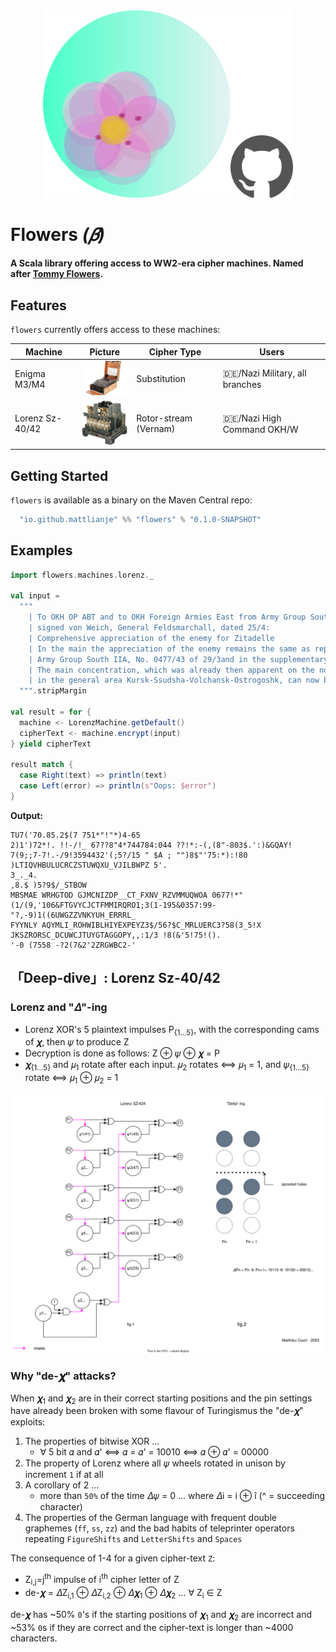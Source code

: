 
<div align="center">
    <img src="pix/flowers_with_github.png" width="400"/>
</div>

# Flowers _(𝛽)_
**A Scala library offering access to WW2-era cipher machines. Named after [Tommy Flowers](https://en.wikipedia.org/wiki/Tommy_Flowers).**

## Features
`flowers` currently offers access to these machines:

| Machine         | Picture                                                | Cipher Type           | Users                          |
|-----------------|--------------------------------------------------------|-----------------------|--------------------------------|
| Enigma M3/M4    | <img src="pix/enigma.png" alt="Enigma" width="90"/>   | Substitution           | 🇩🇪/Nazi Military, all branches |
| Lorenz Sz-40/42 | <img src="pix/lorenz.png" alt="Lorenz" width="90"/>   | Rotor-stream (Vernam)  | 🇩🇪/Nazi High Command OKH/W     |

## Getting Started
`flowers` is available as a binary on the Maven Central repo:
```scala
  "io.github.mattlianje" %% "flowers" % "0.1.0-SNAPSHOT"
```

## Examples

```scala
import flowers.machines.lorenz._

val input =
  """
    | To OKH OP ABT and to OKH Foreign Armies East from Army Group South IA 01 No 411/43,
    | signed von Weich, General Feldsmarchall, dated 25/4:
    | Comprehensive appreciation of the enemy for Zitadelle
    | In the main the appreciation of the enemy remains the same as reported in 
    | Army Group South IIA, No. 0477/43 of 29/3and in the supplementary appreciation of 15/4
    | The main concentration, which was already then apparent on the north flank of the Army Group
    | in the general area Kursk-Ssudsha-Volchansk-Ostrogoshk, can now be clearly recognized
  """.stripMargin

val result = for {
  machine <- LorenzMachine.getDefault()
  cipherText <- machine.encrypt(input)
} yield cipherText

result match {
  case Right(text) => println(text)
  case Left(error) => println(s"Oops: $error")
}
```

**Output:**
```
TU7('70.85.2$(7 751*"!"*)4-65
2)1')72*!. !!-/!_ 67??8"4*744784:044 ??!*:-(,(8"-803$.':)&GQAY! 7(9;;7-7!.-/9!3594432'(;5?/15 " $A ; "")8$"'75:*):!80
)LTIQVHBULUCRCZSTUWQXU_VJILBWPZ 5'.
3_._4.
,8.$ )5?9$/_STBOW
MBSMAE WRHGTOD GJMCNIZDP__CT_FXNV_RZVMMUQWOA 0677!*"(1/(9,'106&FTGVYCJCTFMMIRQRO1;3(1-195&0357:99-"?,-9)1((6UWGZZVNKYUH_ERRRL_
FYYNLY AQYMLI_ROHWIBLHIYEXPEYZ3$/56?$C_MRLUERC3?58(3_5!X
JKSZRORSC_DCUWCJTUYGTAGGOPY,,:1/3 !8(&'5!75!().
'-0 (7558 -?2(7&2'2ZRGWBC2-'
```

## 「Deep-dive」: Lorenz Sz-40/42
### Lorenz and "𝛥"-ing
- Lorenz XOR's 5 plaintext impulses P<sub>{1...5}</sub>, with the corresponding cams of 𝝌, then 𝜓 to produce Z
- Decryption is done as follows: Z ⊕ 𝜓 ⊕ 𝝌 = P
- 𝝌<sub>{1...5}</sub> and 𝜇<sub>1</sub> rotate after each input. 𝜇<sub>2</sub> rotates ⟺ 𝜇<sub>1</sub> = 1, and 𝜓<sub>{1...5}</sub> rotate ⟺ 𝜇<sub>1</sub> ⊕ 𝜇<sub>2</sub> = 1

<img src="pix/lorenz.svg">
  
### Why "de-𝝌" attacks?

When 𝝌<sub>1</sub> and 𝝌<sub>2</sub> are in their correct starting positions and the pin settings 
have already been broken with some flavour of Turingismus the "de-𝝌" exploits:

1) The properties of bitwise XOR ... 
   - ∀ 5 bit 𝛼 and 𝛼' ⟺  𝛼 = 𝛼' = 10010 ⟺  𝛼 ⊕ 𝛼' = 00000
2) The property of Lorenz where all 𝜓 wheels rotated in unison by increment `1` if at all
3) A corollary of 2 ... 
   - more than `50%` of the time 𝛥𝜓 = 0 ... where 𝛥i = i ⊕ î (^ = succeeding character)
4) The properties of the German language with frequent double graphemes (`ff`, `ss`, `zz`) and the
bad habits of teleprinter operators repeating `FigureShifts` and `LetterShifts` and `Spaces`

The consequence of 1-4 for a given cipher-text `Z`: 

- Z<sub>i,j</sub>=j<sup>th</sup> impulse of i<sup>th</sup> cipher letter of Z
- de-𝝌 = 𝛥Z<sub>i,1</sub> ⊕ 𝛥Z<sub>i,2</sub> ⊕ 𝛥𝝌<sub>1</sub> ⊕ 𝛥𝝌<sub>2</sub> ... ∀ Z<sub>i</sub> ∈ Z

de-𝝌 has ~50% `0`'s if the starting positions of 𝝌<sub>1</sub> and 𝝌<sub>2</sub> are incorrect
and ~53% `0`s if they are correct and the cipher-text is longer than ~4000 characters.
